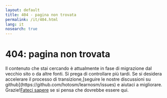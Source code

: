 ```yaml
---
layout: default
title: 404 - pagina non trovata
permalink: /it/404.html
lang: it
nosearch: true
---
```

<div class='pad1 notfound rounded'>
  <span></span>
  <h1>404: pagina non trovata</h1>
  <p>Il contenuto che stai cercando è attualmente in fase di migrazione dal vecchio sito o da altre fonti. Si prega di controllare più tardi.
  Se si desidera accelerare il processo di transizione,[seguire le nostre discussioni su github](https://github.com/hotosm/learnosm/issues) e aiutaci a migliorare. Grazie!<a href='mailto:learnosm@hotosm.org'>Fateci sapere</a> se si pensa che dovrebbe essere qui.</p>
</div>
